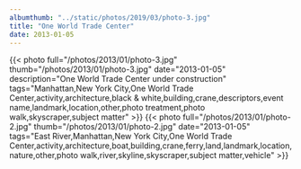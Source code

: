 ```yaml
---
albumthumb: "../static/photos/2019/03/photo-3.jpg"
title: "One World Trade Center"
date: 2013-01-05
---
```

{{< photo full="/photos/2013/01/photo-3.jpg" thumb="/photos/2013/01/photo-3.jpg" date="2013-01-05" description="One World Trade Center under construction" tags="Manhattan,New York City,One World Trade Center,activity,architecture,black & white,building,crane,descriptors,event name,landmark,location,other,photo treatment,photo walk,skyscraper,subject matter" >}}
{{< photo full="/photos/2013/01/photo-2.jpg" thumb="/photos/2013/01/photo-2.jpg" date="2013-01-05" tags="East River,Manhattan,New York City,One World Trade Center,activity,architecture,boat,building,crane,ferry,land,landmark,location,nature,other,photo walk,river,skyline,skyscraper,subject matter,vehicle" >}}
